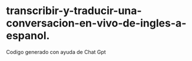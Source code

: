 # transcribir-y-traducir-una-conversacion-en-vivo-de-ingles-a-espanol.
Codigo generado con ayuda de Chat Gpt
